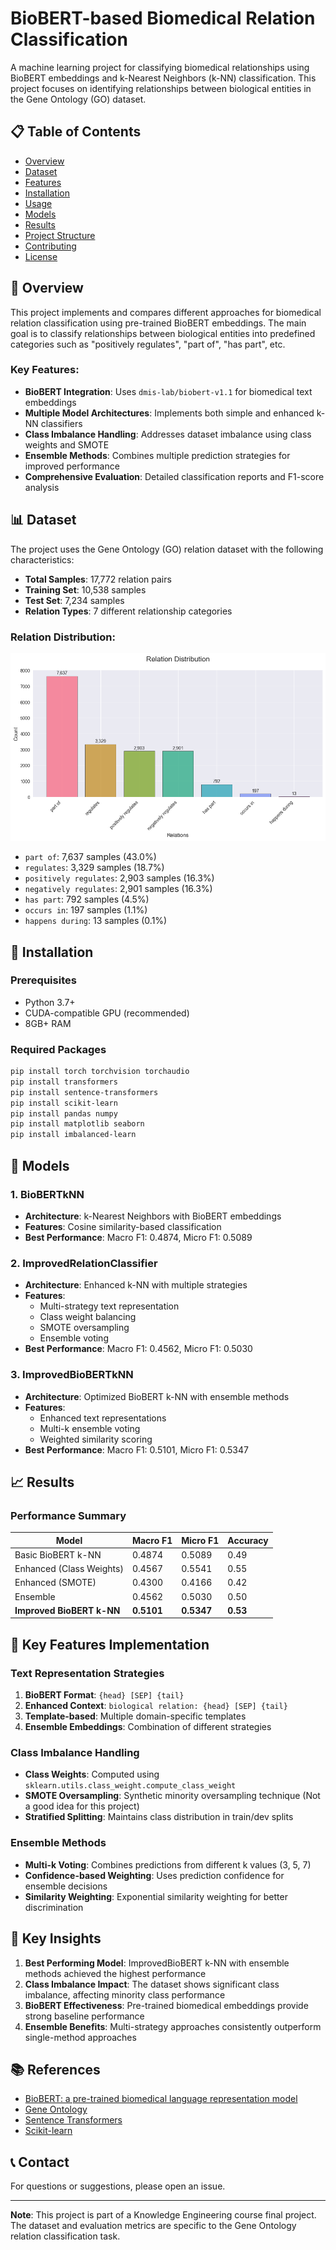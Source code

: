 # BioBERT-based Biomedical Relation Classification

A machine learning project for classifying biomedical relationships using BioBERT embeddings and k-Nearest Neighbors (k-NN) classification. This project focuses on identifying relationships between biological entities in the Gene Ontology (GO) dataset.

## 📋 Table of Contents

- [Overview](#overview)
- [Dataset](#dataset)
- [Features](#features)
- [Installation](#installation)
- [Usage](#usage)
- [Models](#models)
- [Results](#results)
- [Project Structure](#project-structure)
- [Contributing](#contributing)
- [License](#license)

## 🔬 Overview

This project implements and compares different approaches for biomedical relation classification using pre-trained BioBERT embeddings. The main goal is to classify relationships between biological entities into predefined categories such as "positively regulates", "part of", "has part", etc.

### Key Features:
- **BioBERT Integration**: Uses `dmis-lab/biobert-v1.1` for biomedical text embeddings
- **Multiple Model Architectures**: Implements both simple and enhanced k-NN classifiers
- **Class Imbalance Handling**: Addresses dataset imbalance using class weights and SMOTE
- **Ensemble Methods**: Combines multiple prediction strategies for improved performance
- **Comprehensive Evaluation**: Detailed classification reports and F1-score analysis

## 📊 Dataset

The project uses the Gene Ontology (GO) relation dataset with the following characteristics:

- **Total Samples**: 17,772 relation pairs
- **Training Set**: 10,538 samples
- **Test Set**: 7,234 samples
- **Relation Types**: 7 different relationship categories

### Relation Distribution:
![Go Distribution](Go_Distribution.png?raw=true "Go Distribution")
- `part of`: 7,637 samples (43.0%)
- `regulates`: 3,329 samples (18.7%)
- `positively regulates`: 2,903 samples (16.3%)
- `negatively regulates`: 2,901 samples (16.3%)
- `has part`: 792 samples (4.5%)
- `occurs in`: 197 samples (1.1%)
- `happens during`: 13 samples (0.1%)

## 🚀 Installation

### Prerequisites
- Python 3.7+
- CUDA-compatible GPU (recommended)
- 8GB+ RAM

### Required Packages

```bash
pip install torch torchvision torchaudio
pip install transformers
pip install sentence-transformers
pip install scikit-learn
pip install pandas numpy
pip install matplotlib seaborn
pip install imbalanced-learn
```

## 🤖 Models

### 1. BioBERTkNN
- **Architecture**: k-Nearest Neighbors with BioBERT embeddings
- **Features**: Cosine similarity-based classification
- **Best Performance**: Macro F1: 0.4874, Micro F1: 0.5089

### 2. ImprovedRelationClassifier
- **Architecture**: Enhanced k-NN with multiple strategies
- **Features**: 
  - Multi-strategy text representation
  - Class weight balancing
  - SMOTE oversampling
  - Ensemble voting
- **Best Performance**: Macro F1: 0.4562, Micro F1: 0.5030

### 3. ImprovedBioBERTkNN
- **Architecture**: Optimized BioBERT k-NN with ensemble methods
- **Features**:
  - Enhanced text representations
  - Multi-k ensemble voting
  - Weighted similarity scoring
- **Best Performance**: Macro F1: 0.5101, Micro F1: 0.5347

## 📈 Results

### Performance Summary

| Model | Macro F1 | Micro F1 | Accuracy |
|-------|----------|----------|----------|
| Basic BioBERT k-NN | 0.4874 | 0.5089 | 0.49 |
| Enhanced (Class Weights) | 0.4567 | 0.5541 | 0.55 |
| Enhanced (SMOTE) | 0.4300 | 0.4166 | 0.42 |
| Ensemble | 0.4562 | 0.5030 | 0.50 |
| **Improved BioBERT k-NN** | **0.5101** | **0.5347** | **0.53** |


## 🔧 Key Features Implementation

### Text Representation Strategies
1. **BioBERT Format**: `{head} [SEP] {tail}`
2. **Enhanced Context**: `biological relation: {head} [SEP] {tail}`
3. **Template-based**: Multiple domain-specific templates
4. **Ensemble Embeddings**: Combination of different strategies

### Class Imbalance Handling
- **Class Weights**: Computed using `sklearn.utils.class_weight.compute_class_weight`
- **SMOTE Oversampling**: Synthetic minority oversampling technique (Not a good idea for this project)
- **Stratified Splitting**: Maintains class distribution in train/dev splits

### Ensemble Methods
- **Multi-k Voting**: Combines predictions from different k values (3, 5, 7)
- **Confidence-based Weighting**: Uses prediction confidence for ensemble decisions
- **Similarity Weighting**: Exponential similarity weighting for better discrimination

## 🎯 Key Insights

1. **Best Performing Model**: ImprovedBioBERT k-NN with ensemble methods achieved the highest performance
2. **Class Imbalance Impact**: The dataset shows significant class imbalance, affecting minority class performance
3. **BioBERT Effectiveness**: Pre-trained biomedical embeddings provide strong baseline performance
4. **Ensemble Benefits**: Multi-strategy approaches consistently outperform single-method approaches

## 📚 References

- [BioBERT: a pre-trained biomedical language representation model](https://arxiv.org/abs/1901.08746)
- [Gene Ontology](http://geneontology.org/)
- [Sentence Transformers](https://www.sbert.net/)
- [Scikit-learn](https://scikit-learn.org/)

## 📞 Contact

For questions or suggestions, please open an issue.

---

**Note**: This project is part of a Knowledge Engineering course final project. The dataset and evaluation metrics are specific to the Gene Ontology relation classification task.
